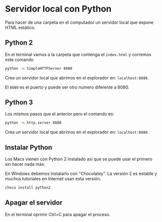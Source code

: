 # Servidor local con Python

Para hacer de una carpeta en el computador un servidor local que expone HTML estático.

## Python 2

En el terminal vamos a la carpeta que contenga el `index.html` y corremos este comando

```bash
python -m SimpleHTTPServer 8080
```

Crea un servidor local que abrimos en el explorador en: `localhost:8080`.

El `8080` es el puerto y puede ser otro numero diferente a 8080.

## Python 3

Los mismos pasos que el anterior pero el comando es:

```bash
python -m http.server 8080
```

Crea un servidor local que abrimos en el explorador en: `localhost:8080`.

## Instalar Python

Los Macs vienen con Python 2 instalado así que se puede usar el primero sin hacer nada más.

En Windows debemos instalarlo con "Chocolatey". La versión 2 es estable y muchos tutoriales en Internet usan esta versión.

```bash
choco install python2
```

## Apagar el servidor

En el terminal oprimir Ctrl+C para apagar el proceso.